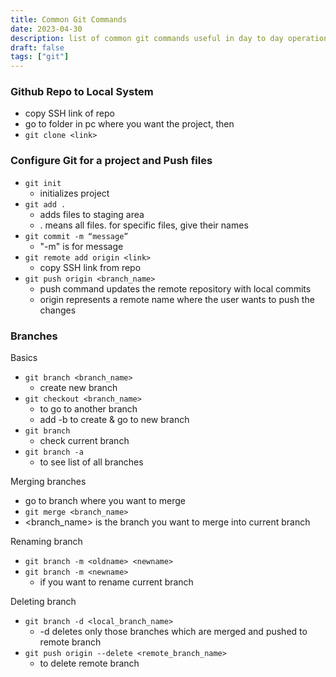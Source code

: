 ```yaml
---
title: Common Git Commands
date: 2023-04-30
description: list of common git commands useful in day to day operations
draft: false
tags: ["git"]
---
```


### Github Repo to Local System

- copy SSH link of repo
- go to folder in pc where you want the project, then
- `git clone <link>`

### Configure Git for a project and Push files

- `git init`
  - initializes project
- `git add .`
  - adds files to staging area
  - . means all files. for specific files, give their names
- `git commit -m “message”`
  - "-m" is for message
- `git remote add origin <link>`
  - copy SSH link from repo
- `git push origin <branch_name>`
  - push command updates the remote repository with local commits
  - origin represents a remote name where the user wants to push the changes

### Branches

Basics

- `git branch <branch_name>`
  - create new branch
- `git checkout <branch_name>`
  - to go to another branch
  - add -b to create & go to new branch
- `git branch`
  - check current branch
- `git branch -a`
  - to see list of all branches

Merging branches

- go to branch where you want to merge
- `git merge <branch_name>`
- <branch_name> is the branch you want to merge into current branch

Renaming branch

- `git branch -m <oldname> <newname>`
- `git branch -m <newname>`
  - if you want to rename current branch

Deleting branch

- `git branch -d <local_branch_name>`
  - -d deletes only those branches which are merged and pushed to remote branch
- `git push origin --delete <remote_branch_name>`
  - to delete remote branch
